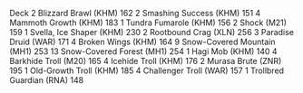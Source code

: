 Deck
2 Blizzard Brawl (KHM) 162
2 Smashing Success (KHM) 151
4 Mammoth Growth (KHM) 183
1 Tundra Fumarole (KHM) 156
2 Shock (M21) 159
1 Svella, Ice Shaper (KHM) 230
2 Rootbound Crag (XLN) 256
3 Paradise Druid (WAR) 171
4 Broken Wings (KHM) 164
9 Snow-Covered Mountain (MH1) 253
13 Snow-Covered Forest (MH1) 254
1 Hagi Mob (KHM) 140
4 Barkhide Troll (M20) 165
4 Icehide Troll (KHM) 176
2 Murasa Brute (ZNR) 195
1 Old-Growth Troll (KHM) 185
4 Challenger Troll (WAR) 157
1 Trollbred Guardian (RNA) 148
